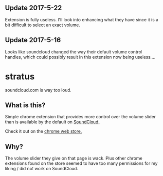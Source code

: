 ## Update 2017-5-22
Extension is fully useless. I'll look into enhancing what they have since it is a bit difficult to select an exact volume.

## Update 2017-5-16
Looks like soundcloud changed the way their default volume control handles, which could possibly result in this extension now being useless....

# stratus
soundcloud.com is way too loud.

## What is this?
Simple chrome extension that provides more control over the volume slider than is available by the default on [SoundCloud.](www.soundcloud.com)

Check it out on the [chrome web store.](https://chrome.google.com/webstore/detail/stratus/ankobfgkkipkkdpbkgpplhjoapjkfheg)

## Why?
The volume slider they give on that page is wack. Plus other chrome extensions found on the store seemed to have too many permissions for my liking / did not work on SoundCloud.
